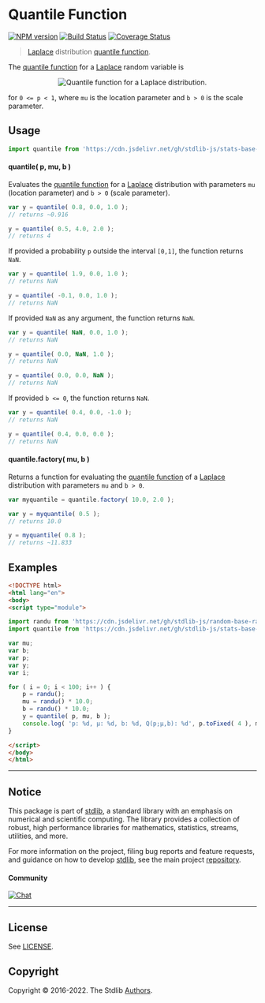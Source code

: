 <!--

@license Apache-2.0

Copyright (c) 2018 The Stdlib Authors.

Licensed under the Apache License, Version 2.0 (the "License");
you may not use this file except in compliance with the License.
You may obtain a copy of the License at

   http://www.apache.org/licenses/LICENSE-2.0

Unless required by applicable law or agreed to in writing, software
distributed under the License is distributed on an "AS IS" BASIS,
WITHOUT WARRANTIES OR CONDITIONS OF ANY KIND, either express or implied.
See the License for the specific language governing permissions and
limitations under the License.

-->

# Quantile Function

[![NPM version][npm-image]][npm-url] [![Build Status][test-image]][test-url] [![Coverage Status][coverage-image]][coverage-url] <!-- [![dependencies][dependencies-image]][dependencies-url] -->

> [Laplace][laplace-distribution] distribution [quantile function][quantile-function].

<section class="intro">

The [quantile function][quantile-function] for a [Laplace][laplace-distribution] random variable is

<!-- <equation class="equation" label="eq:laplace_quantile_function" align="center" raw="Q(p) = \mu - b\,\operatorname{sgn}(p-0.5)\,\ln(1 - 2|p-0.5|)" alt="Quantile function for a Laplace distribution."> -->

<div class="equation" align="center" data-raw-text="Q(p) = \mu - b\,\operatorname{sgn}(p-0.5)\,\ln(1 - 2|p-0.5|)" data-equation="eq:laplace_quantile_function">
    <img src="https://cdn.jsdelivr.net/gh/stdlib-js/stdlib@51534079fef45e990850102147e8945fb023d1d0/lib/node_modules/@stdlib/stats/base/dists/laplace/quantile/docs/img/equation_laplace_quantile_function.svg" alt="Quantile function for a Laplace distribution.">
    <br>
</div>

<!-- </equation> -->

for `0 <= p < 1`, where `mu` is the location parameter and `b > 0` is the scale parameter.

</section>

<!-- /.intro -->



<section class="usage">

## Usage

```javascript
import quantile from 'https://cdn.jsdelivr.net/gh/stdlib-js/stats-base-dists-laplace-quantile@esm/index.mjs';
```

#### quantile( p, mu, b )

Evaluates the [quantile function][quantile-function] for a [Laplace][laplace-distribution] distribution with parameters `mu` (location parameter) and `b > 0` (scale parameter).

```javascript
var y = quantile( 0.8, 0.0, 1.0 );
// returns ~0.916

y = quantile( 0.5, 4.0, 2.0 );
// returns 4
```

If provided a probability `p` outside the interval `[0,1]`, the function returns `NaN`.

```javascript
var y = quantile( 1.9, 0.0, 1.0 );
// returns NaN

y = quantile( -0.1, 0.0, 1.0 );
// returns NaN
```

If provided `NaN` as any argument, the function returns `NaN`.

```javascript
var y = quantile( NaN, 0.0, 1.0 );
// returns NaN

y = quantile( 0.0, NaN, 1.0 );
// returns NaN

y = quantile( 0.0, 0.0, NaN );
// returns NaN
```

If provided `b <= 0`, the function returns `NaN`.

```javascript
var y = quantile( 0.4, 0.0, -1.0 );
// returns NaN

y = quantile( 0.4, 0.0, 0.0 );
// returns NaN
```

#### quantile.factory( mu, b )

Returns a function for evaluating the [quantile function][quantile-function] of a [Laplace][laplace-distribution] distribution with parameters `mu` and `b > 0`.

```javascript
var myquantile = quantile.factory( 10.0, 2.0 );

var y = myquantile( 0.5 );
// returns 10.0

y = myquantile( 0.8 );
// returns ~11.833
```

</section>

<!-- /.usage -->

<section class="examples">

## Examples

<!-- eslint no-undef: "error" -->

```html
<!DOCTYPE html>
<html lang="en">
<body>
<script type="module">

import randu from 'https://cdn.jsdelivr.net/gh/stdlib-js/random-base-randu@esm/index.mjs';
import quantile from 'https://cdn.jsdelivr.net/gh/stdlib-js/stats-base-dists-laplace-quantile@esm/index.mjs';

var mu;
var b;
var p;
var y;
var i;

for ( i = 0; i < 100; i++ ) {
    p = randu();
    mu = randu() * 10.0;
    b = randu() * 10.0;
    y = quantile( p, mu, b );
    console.log( 'p: %d, µ: %d, b: %d, Q(p;µ,b): %d', p.toFixed( 4 ), mu.toFixed( 4 ), b.toFixed( 4 ), y.toFixed( 4 ) );
}

</script>
</body>
</html>
```

</section>

<!-- /.examples -->

<!-- Section for related `stdlib` packages. Do not manually edit this section, as it is automatically populated. -->

<section class="related">

</section>

<!-- /.related -->

<!-- Section for all links. Make sure to keep an empty line after the `section` element and another before the `/section` close. -->


<section class="main-repo" >

* * *

## Notice

This package is part of [stdlib][stdlib], a standard library with an emphasis on numerical and scientific computing. The library provides a collection of robust, high performance libraries for mathematics, statistics, streams, utilities, and more.

For more information on the project, filing bug reports and feature requests, and guidance on how to develop [stdlib][stdlib], see the main project [repository][stdlib].

#### Community

[![Chat][chat-image]][chat-url]

---

## License

See [LICENSE][stdlib-license].


## Copyright

Copyright &copy; 2016-2022. The Stdlib [Authors][stdlib-authors].

</section>

<!-- /.stdlib -->

<!-- Section for all links. Make sure to keep an empty line after the `section` element and another before the `/section` close. -->

<section class="links">

[npm-image]: http://img.shields.io/npm/v/@stdlib/stats-base-dists-laplace-quantile.svg
[npm-url]: https://npmjs.org/package/@stdlib/stats-base-dists-laplace-quantile

[test-image]: https://github.com/stdlib-js/stats-base-dists-laplace-quantile/actions/workflows/test.yml/badge.svg?branch=main
[test-url]: https://github.com/stdlib-js/stats-base-dists-laplace-quantile/actions/workflows/test.yml?query=branch:main

[coverage-image]: https://img.shields.io/codecov/c/github/stdlib-js/stats-base-dists-laplace-quantile/main.svg
[coverage-url]: https://codecov.io/github/stdlib-js/stats-base-dists-laplace-quantile?branch=main

<!--

[dependencies-image]: https://img.shields.io/david/stdlib-js/stats-base-dists-laplace-quantile.svg
[dependencies-url]: https://david-dm.org/stdlib-js/stats-base-dists-laplace-quantile/main

-->

[chat-image]: https://img.shields.io/gitter/room/stdlib-js/stdlib.svg
[chat-url]: https://gitter.im/stdlib-js/stdlib/

[stdlib]: https://github.com/stdlib-js/stdlib

[stdlib-authors]: https://github.com/stdlib-js/stdlib/graphs/contributors

[umd]: https://github.com/umdjs/umd
[es-module]: https://developer.mozilla.org/en-US/docs/Web/JavaScript/Guide/Modules

[deno-url]: https://github.com/stdlib-js/stats-base-dists-laplace-quantile/tree/deno
[umd-url]: https://github.com/stdlib-js/stats-base-dists-laplace-quantile/tree/umd
[esm-url]: https://github.com/stdlib-js/stats-base-dists-laplace-quantile/tree/esm

[stdlib-license]: https://raw.githubusercontent.com/stdlib-js/stats-base-dists-laplace-quantile/main/LICENSE

[laplace-distribution]: https://en.wikipedia.org/wiki/Laplace_distribution

[quantile-function]: https://en.wikipedia.org/wiki/Quantile_function

</section>

<!-- /.links -->
